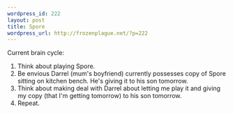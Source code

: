 ```yaml
--- 
wordpress_id: 222
layout: post
title: Spore
wordpress_url: http://frozenplague.net/?p=222
---
```

Current brain cycle:

1. Think about playing Spore.
2. Be envious Darrel (mum's boyfriend) currently possesses copy of Spore sitting on kitchen bench. He's giving it to his son tomorrow.
3. Think about making deal with Darrel about letting me play it and giving my copy (that I'm getting tomorrow) to his son tomorrow.
4. Repeat.
